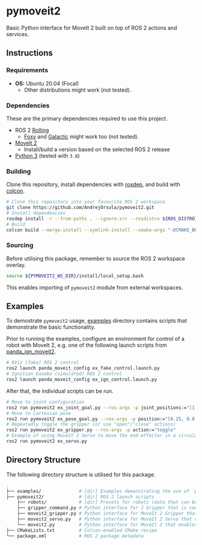 # pymoveit2

Basic Python interface for MoveIt 2 built on top of ROS 2 actions and services.

## Instructions

### Requirements

- **OS:** Ubuntu 20.04 (Focal)
  - Other distributions might work (not tested).

### Dependencies

These are the primary dependencies required to use this project.

- ROS 2 [Rolling](https://docs.ros.org/en/rolling/Installation.html)
  - [Foxy](https://docs.ros.org/en/galactic/Installation.html) and [Galactic](https://docs.ros.org/en/galactic/Installation.html) might work too (not tested).
- [MoveIt 2](https://moveit.ros.org/install-moveit2/binary)
  - Install/build a version based on the selected ROS 2 release
- [Python 3](https://www.python.org/downloads) (tested with `3.8`)

### Building

Clone this repository, install dependencies with [rosdep](https://github.com/ros-infrastructure/rosdep), and build with [colcon](https://colcon.readthedocs.io).

```bash
# Clone this repository into your favourite ROS 2 workspace
git clone https://github.com/AndrejOrsula/pymoveit2.git
# Install dependencies
rosdep install -r --from-paths . --ignore-src --rosdistro ${ROS_DISTRO}
# Build
colcon build --merge-install --symlink-install --cmake-args "-DCMAKE_BUILD_TYPE=Release"
```

### Sourcing

Before utilising this package, remember to source the ROS 2 workspace overlay.

```bash
source ${PYMOVEIT2_WS_DIR}/install/local_setup.bash
```

This enables importing of `pymoveit2` module from external workspaces.

## Examples

To demostrate `pymoveit2` usage, [examples](./examples) directory contains scripts that demonstrate the basic functionality.

Prior to running the examples, configure an environment for control of a robot with MoveIt 2, e.g. one of the following launch scripts from [panda_ign_moveit2](https://github.com/AndrejOrsula/panda_ign_moveit2).

```bash
# RViz (fake) ROS 2 control
ros2 launch panda_moveit_config ex_fake_control.launch.py
# Ignition Gazebo (simulated) ROS 2 control
ros2 launch panda_moveit_config ex_ign_control.launch.py
```

After that, the individual scripts can be run.

```bash
# Move to joint configuration
ros2 run pymoveit2 ex_joint_goal.py --ros-args -p joint_positions:="[1.57, -1.57, 0.0, -1.57, 0.0, 1.57, 0.7854]"
# Move to Cartesian pose
ros2 run pymoveit2 ex_pose_goal.py --ros-args -p position:="[0.25, 0.0, 1.0]" -p quat_xyzw:="[0.0, 0.0, 0.0, 1.0]"
# Repeatadly toggle the gripper (or use "open"/"close" actions)
ros2 run pymoveit2 ex_gripper.py --ros-args -p action:="toggle"
# Example of using MoveIt 2 Servo to move the end-effector in a circular motion
ros2 run pymoveit2 ex_servo.py
```

## Directory Structure

The following directory structure is utilised for this package.

```bash
.
├── examples/              # [dir] Examples demonstrating the use of `pymoveit2`
├── pymoveit2/             # [dir] ROS 2 launch scripts
    ├── robots/            # [dir] Presets for robots (data that can be extracted from URDF/SRDF)
    ├── gripper_command.py # Python interface for 2 Gripper that is controlled by GripperCommand
    ├── moveit2_gripper.py # Python interface for MoveIt 2 Gripper that is controlled by JointTrajectoryController
    ├── moveit2_servo.py   # Python interface for MoveIt 2 Servo that enables real-time control in Cartesian Space
    └── moveit2.py         # Python interface for MoveIt 2 that enables planning and execution of trajectories
├── CMakeLists.txt         # Colcon-enabled CMake recipe
└── package.xml            # ROS 2 package metadata
```
